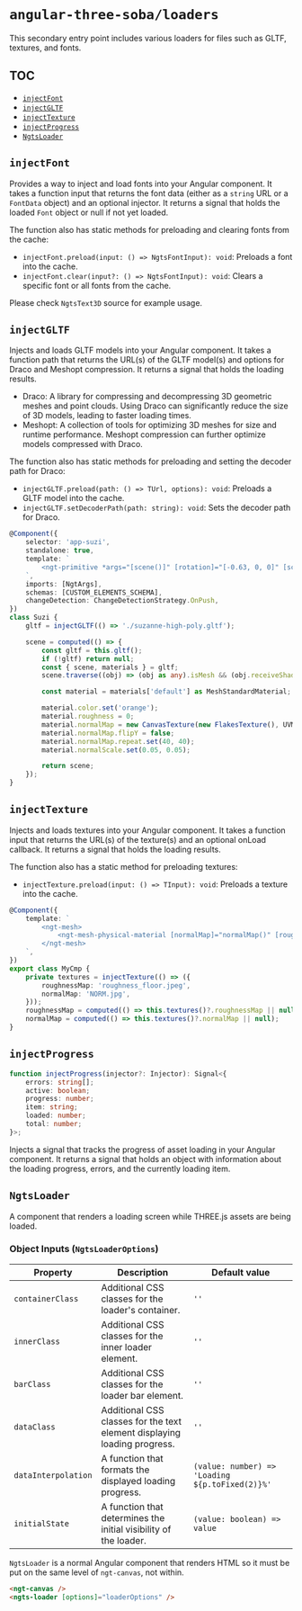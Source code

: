 # `angular-three-soba/loaders`

This secondary entry point includes various loaders for files such as GLTF, textures, and fonts.

## TOC

- [`injectFont`](#injectfont)
- [`injectGLTF`](#injectgltf)
- [`injectTexture`](#injecttexture)
- [`injectProgress`](#injectprogress)
- [`NgtsLoader`](#ngtsloader)

## `injectFont`

Provides a way to inject and load fonts into your Angular component. It takes a function input that returns the font data (either as a `string` URL or a `FontData` object) and an optional injector. It returns a signal that holds the loaded `Font` object or null if not yet loaded.

The function also has static methods for preloading and clearing fonts from the cache:

- `injectFont.preload(input: () => NgtsFontInput): void`: Preloads a font into the cache.
- `injectFont.clear(input?: () => NgtsFontInput): void`: Clears a specific font or all fonts from the cache.

Please check `NgtsText3D` source for example usage.

## `injectGLTF`

Injects and loads GLTF models into your Angular component. It takes a function path that returns the URL(s) of the GLTF model(s) and options for Draco and Meshopt compression. It returns a signal that holds the loading results.

- Draco: A library for compressing and decompressing 3D geometric meshes and point clouds. Using Draco can significantly reduce the size of 3D models, leading to faster loading times.
- Meshopt: A collection of tools for optimizing 3D meshes for size and runtime performance. Meshopt compression can further optimize models compressed with Draco.

The function also has static methods for preloading and setting the decoder path for Draco:

- `injectGLTF.preload(path: () => TUrl, options): void`: Preloads a GLTF model into the cache.
- `injectGLTF.setDecoderPath(path: string): void`: Sets the decoder path for Draco.

```ts
@Component({
	selector: 'app-suzi',
	standalone: true,
	template: `
		<ngt-primitive *args="[scene()]" [rotation]="[-0.63, 0, 0]" [scale]="2" [position]="[0, -1.175, 0]" />
	`,
	imports: [NgtArgs],
	schemas: [CUSTOM_ELEMENTS_SCHEMA],
	changeDetection: ChangeDetectionStrategy.OnPush,
})
class Suzi {
	gltf = injectGLTF(() => './suzanne-high-poly.gltf');

	scene = computed(() => {
		const gltf = this.gltf();
		if (!gltf) return null;
		const { scene, materials } = gltf;
		scene.traverse((obj) => (obj as any).isMesh && (obj.receiveShadow = obj.castShadow = true));

		const material = materials['default'] as MeshStandardMaterial;

		material.color.set('orange');
		material.roughness = 0;
		material.normalMap = new CanvasTexture(new FlakesTexture(), UVMapping, RepeatWrapping, RepeatWrapping);
		material.normalMap.flipY = false;
		material.normalMap.repeat.set(40, 40);
		material.normalScale.set(0.05, 0.05);

		return scene;
	});
}
```

## `injectTexture`

Injects and loads textures into your Angular component. It takes a function input that returns the URL(s) of the texture(s) and an optional onLoad callback. It returns a signal that holds the loading results.

The function also has a static method for preloading textures:

- `injectTexture.preload(input: () => TInput): void`: Preloads a texture into the cache.

```ts
@Component({
	template: `
		<ngt-mesh>
			<ngt-mesh-physical-material [normalMap]="normalMap()" [roughnessMap]="roughnessMap()" />
		</ngt-mesh>
	`,
})
export class MyCmp {
	private textures = injectTexture(() => ({
		roughnessMap: 'roughness_floor.jpeg',
		normalMap: 'NORM.jpg',
	}));
	roughnessMap = computed(() => this.textures()?.roughnessMap || null);
	normalMap = computed(() => this.textures()?.normalMap || null);
}
```

## `injectProgress`

```ts
function injectProgress(injector?: Injector): Signal<{
	errors: string[];
	active: boolean;
	progress: number;
	item: string;
	loaded: number;
	total: number;
}>;
```

Injects a signal that tracks the progress of asset loading in your Angular component. It returns a signal that holds an object with information about the loading progress, errors, and the currently loading item.

## `NgtsLoader`

A component that renders a loading screen while THREE.js assets are being loaded.

### Object Inputs (`NgtsLoaderOptions`)

| Property            | Description                                                              | Default value                                   |
| ------------------- | ------------------------------------------------------------------------ | ----------------------------------------------- |
| `containerClass`    | Additional CSS classes for the loader's container.                       | `''`                                            |
| `innerClass`        | Additional CSS classes for the inner loader element.                     | `''`                                            |
| `barClass`          | Additional CSS classes for the loader bar element.                       | `''`                                            |
| `dataClass`         | Additional CSS classes for the text element displaying loading progress. | `''`                                            |
| `dataInterpolation` | A function that formats the displayed loading progress.                  | `(value: number) => 'Loading ${p.toFixed(2)}%'` |
| `initialState`      | A function that determines the initial visibility of the loader.         | `(value: boolean) => value`                     |

`NgtsLoader` is a normal Angular component that renders HTML so it must be put on the same level of `ngt-canvas`, not within.

```html
<ngt-canvas />
<ngts-loader [options]="loaderOptions" />
```
